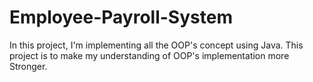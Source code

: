 # Employee-Payroll-System
In this project, I'm implementing all the OOP's concept using Java. This project is to make my understanding of OOP's implementation more Stronger.

